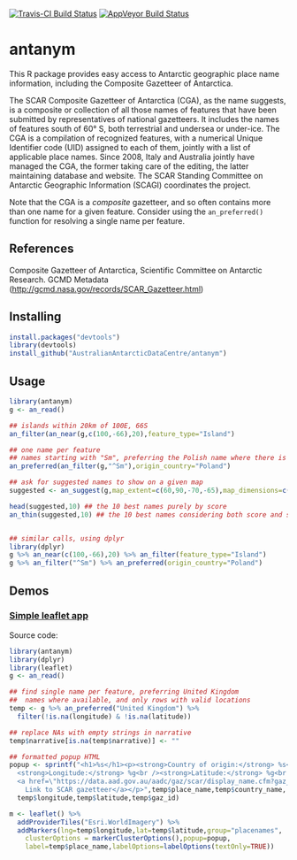 [![Travis-CI Build Status](https://travis-ci.org/AustralianAntarcticDataCentre/antanym.svg?branch=master)](https://travis-ci.org/AustralianAntarcticDataCentre/antanym)
[![AppVeyor Build Status](https://ci.appveyor.com/api/projects/status/github/AustralianAntarcticDataCentre/antanym?branch=master&svg=true)](https://ci.appveyor.com/project/AustralianAntarcticDataCentre/antanym)
# antanym
This R package provides easy access to Antarctic geographic place name information, including the Composite Gazetteer of Antarctica.

The SCAR Composite Gazetteer of Antarctica (CGA), as the name suggests, is a composite or collection of all those names of features that have been submitted by representatives of national gazetteers. It includes the names of features south of 60° S, both terrestrial and undersea or under-ice. The CGA is a compilation of recognized features, with a numerical Unique Identifier code (UID) assigned to each of them, jointly with a list of applicable place names. Since 2008, Italy and Australia jointly have managed the CGA, the former taking care of the editing, the latter maintaining database and website. The SCAR Standing Committee on Antarctic Geographic Information (SCAGI) coordinates the project.

Note that the CGA is a *composite* gazetteer, and so often contains more than one name for a given feature. Consider using the `an_preferred()` function for resolving a single name per feature.

References
----------

Composite Gazetteer of Antarctica, Scientific Committee on Antarctic Research. GCMD Metadata (http://gcmd.nasa.gov/records/SCAR_Gazetteer.html)



Installing
----------

``` r
install.packages("devtools")
library(devtools)
install_github("AustralianAntarcticDataCentre/antanym")
```

Usage
-----

``` r
library(antanym)
g <- an_read()

## islands within 20km of 100E, 66S
an_filter(an_near(g,c(100,-66),20),feature_type="Island")

## one name per feature
## names starting with "Sm", preferring the Polish name where there is one
an_preferred(an_filter(g,"^Sm"),origin_country="Poland")

## ask for suggested names to show on a given map
suggested <- an_suggest(g,map_extent=c(60,90,-70,-65),map_dimensions=c(80,80))

head(suggested,10) ## the 10 best names purely by score
an_thin(suggested,10) ## the 10 best names considering both score and spatial coverage


## similar calls, using dplyr
library(dplyr)
g %>% an_near(c(100,-66),20) %>% an_filter(feature_type="Island")
g %>% an_filter("^Sm") %>% an_preferred(origin_country="Poland")
```


Demos
-----

### [Simple leaflet app](https://australianantarcticdatacentre.github.io/antanym-demo/leaflet.html)

Source code:

``` r
library(antanym)
library(dplyr)
library(leaflet)
g <- an_read()

## find single name per feature, preferring United Kingdom
##  names where available, and only rows with valid locations
temp <- g %>% an_preferred("United Kingdom") %>%
  filter(!is.na(longitude) & !is.na(latitude))

## replace NAs with empty strings in narrative
temp$narrative[is.na(temp$narrative)] <- ""

## formatted popup HTML
popup <- sprintf("<h1>%s</h1><p><strong>Country of origin:</strong> %s<br />
  <strong>Longitude:</strong> %g<br /><strong>Latitude:</strong> %g<br />
  <a href=\"https://data.aad.gov.au/aadc/gaz/scar/display_name.cfm?gaz_id=%d\">
    Link to SCAR gazetteer</a></p>",temp$place_name,temp$country_name,
  temp$longitude,temp$latitude,temp$gaz_id)

m <- leaflet() %>%
  addProviderTiles("Esri.WorldImagery") %>%
  addMarkers(lng=temp$longitude,lat=temp$latitude,group="placenames",
    clusterOptions = markerClusterOptions(),popup=popup,
    label=temp$place_name,labelOptions=labelOptions(textOnly=TRUE))
```
